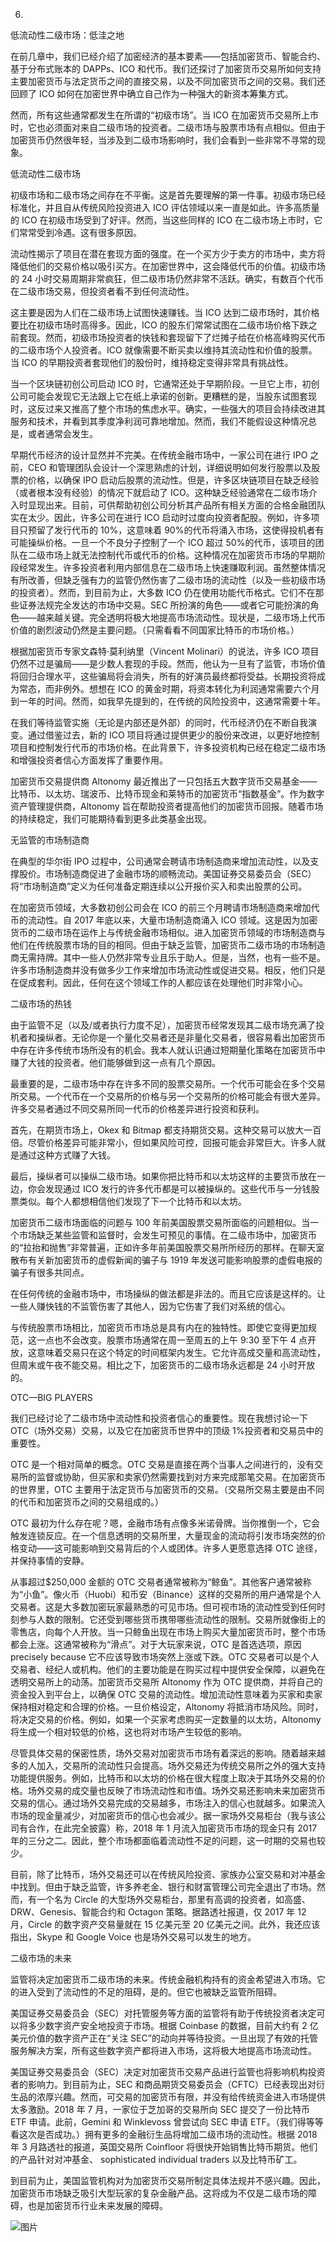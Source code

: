 6.

低流动性二级市场：低洼之地

在前几章中，我们已经介绍了加密经济的基本要素——包括加密货币、智能合约、基于分布式账本的 DAPPs、ICO 和代币。我们还探讨了加密货币交易所如何支持主要加密货币与法定货币之间的直接交易，以及不同加密货币之间的交易。我们还回顾了 ICO 如何在加密世界中确立自己作为一种强大的新资本筹集方式。

然而，所有这些通常都发生在所谓的“初级市场”。当 ICO 在加密货币交易所上市时，它也必须面对来自二级市场的投资者。二级市场与股票市场有点相似。但由于加密货币仍然很年轻，当涉及到二级市场影响时，我们会看到一些非常不寻常的现象。

低流动性二级市场

初级市场和二级市场之间存在不平衡。这是首先要理解的第一件事。初级市场已经标准化，并且自从传统风险投资进入 ICO 评估领域以来一直是如此。许多高质量的 ICO 在初级市场受到了好评。然而，当这些同样的 ICO 在二级市场上市时，它们常常受到冷遇。这有很多原因。

流动性揭示了项目在潜在套现方面的强度。在一个买方少于卖方的市场中，卖方将降低他们的交易价格以吸引买方。在加密世界中，这会降低代币的价值。初级市场的 24 小时交易周期非常疯狂，但二级市场仍然非常不活跃。确实，有数百个代币在二级市场交易，但投资者看不到任何流动性。

这主要是因为人们在二级市场上试图快速赚钱。当 ICO 达到二级市场时，其价格要比在初级市场时高得多。因此，ICO 的股东们常常试图在二级市场价格下跌之前套现。然而，初级市场投资者的快钱和套现留下了烂摊子给在价格高峰购买代币的二级市场个人投资者。ICO 就像需要不断买卖以维持其流动性和价值的股票。当 ICO 的早期投资者套现他们的股份时，维持稳定变得非常具有挑战性。

当一个区块链初创公司启动 ICO 时，它通常还处于早期阶段。一旦它上市，初创公司可能会发现它无法跟上它在纸上承诺的创新。更糟糕的是，当股东试图套现时，这反过来又推高了整个市场的焦虑水平。确实，一些强大的项目会持续改进其服务和技术，并看到其季度净利润可靠地增加。然而，我们不能假设这种情况总是，或者通常会发生。

早期代币经济的设计显然并不完美。在传统金融市场中，一家公司在进行 IPO 之前，CEO 和管理团队会设计一个深思熟虑的计划，详细说明如何发行股票以及股票的价格，以确保 IPO 启动后股票的流动性。但是，许多区块链项目在缺乏经验（或者根本没有经验）的情况下就启动了 ICO。这种缺乏经验通常在二级市场介入时显现出来。目前，可供帮助初创公司分析其产品所有相关方面的合格金融团队实在太少。因此，许多公司在进行 ICO 启动时过度向投资者配股。例如，许多项目只预留了发行代币的 10%，这意味着 90%的代币将涌入市场，这使得投机者有可能操纵价格。一旦一个不良分子控制了一个 ICO 超过 50%的代币，该项目的团队在二级市场上就无法控制代币或代币的价格。这种情况在加密货币市场的早期阶段经常发生。许多投资者利用内部信息在二级市场上快速赚取利润。虽然整体情况有所改善，但缺乏强有力的监管仍然伤害了二级市场的流动性（以及一些初级市场的投资者）。然而，到目前为止，大多数 ICO 仍在使用功能代币格式。它们不在那些证券法规完全发达的市场中交易。SEC 所扮演的角色——或者它可能扮演的角色——越来越关键。完全透明将极大地提高市场流动性。现状是，二级市场上代币价值的剧烈波动仍然是主要问题。（只需看看不同国家比特币的市场价格。）

根据加密货币专家文森特·莫利纳里（Vincent Molinari）的说法，许多 ICO 项目仍然不过是骗局——是少数人套现的手段。然而，他认为一旦有了监管，市场价值将回归合理水平，这些骗局将会消失，所有的好演员最终都将受益。长期投资将成为常态，而非例外。想想在 ICO 的黄金时期，将资本转化为利润通常需要六个月到一年的时间。然而，如我早先提到的，在传统的风险投资中，这通常需要十年。

在我们等待监管实施（无论是内部还是外部）的同时，代币经济仍在不断自我演变。通过借鉴过去，新的 ICO 项目将通过提供更少的股份来改进，以更好地控制项目和控制发行代币的市场价格。在此背景下，许多投资机构已经在稳定二级市场和增强投资者信心方面发挥了重要作用。

加密货币交易提供商 Altonomy 最近推出了一只包括五大数字货币交易基金——比特币、以太坊、瑞波币、比特币现金和莱特币的加密货币“指数基金”。作为数字资产管理提供商，Altonomy 旨在帮助投资者提高他们的加密货币回报。随着市场的持续稳定，我们可能期待看到更多此类基金出现。

无监管的市场制造商

在典型的华尔街 IPO 过程中，公司通常会聘请市场制造商来增加流动性，以及支撑股价。市场制造商促进了金融市场的顺畅流动。美国证券交易委员会（SEC）将“市场制造商”定义为任何准备定期连续以公开报价买入和卖出股票的公司。

在加密货币领域，大多数初创公司会在 ICO 的前三个月聘请市场制造商来增加代币的流动性。自 2017 年底以来，大量市场制造商涌入 ICO 领域。这是因为加密货币的二级市场在运作上与传统金融市场相似。进入加密货币领域的市场制造商与他们在传统股票市场的目的相同。但由于缺乏监管，加密货币二级市场的市场制造商无需持牌。其中一些人仍然非常专业且乐于助人。但是，当然，也有一些不是。许多市场制造商并没有做多少工作来增加市场流动性或促进交易。相反，他们只是在促成套利。因此，任何在这个领域工作的人都应该在处理他们时非常小心。

二级市场的热钱

由于监管不足（以及/或者执行力度不足），加密货币经常发现其二级市场充满了投机者和操纵者。无论你是一个量化交易者还是非量化交易者，很容易看出加密货币中存在许多传统市场所没有的机会。我本人就认识通过短期量化策略在加密货币中赚了大钱的投资者。他们能够做到这一点有几个原因。

最重要的是，二级市场中存在许多不同的股票交易所。一个代币可能会在多个交易所交易。一个代币在一个交易所的价格与另一个交易所的价格可能会有很大差异。许多交易者通过不同交易所同一代币的价格差异进行投资和获利。

首先，在期货市场上，Okex 和 Bitmap 都支持期货交易。这种交易可以放大一百倍。尽管价格差异可能非常小，但如果风险可控，回报可能会非常巨大。许多人就是通过这种方式赚了大钱。

最后，操纵者可以操纵二级市场。如果你把比特币和以太坊这样的主要货币放在一边，你会发现通过 ICO 发行的许多代币都是可以被操纵的。这些代币与一分钱股票类似。每个人都想相信他们发现了下一个比特币和以太坊。

加密货币二级市场面临的问题与 100 年前美国股票交易所面临的问题相似。当一个市场缺乏某些监管和监督时，会发生可预见的事情。在二级市场中，加密货币的“拉抬和抛售”非常普遍，正如许多年前美国股票交易所所经历的那样。在聊天室散布有关新加密货币的虚假新闻的骗子与 1919 年发送可能影响股票的虚假电报的骗子有很多共同点。

在任何传统的金融市场中，市场操纵的做法都是非法的。而且它应该是这样的。让一些人赚快钱的不监管伤害了其他人，因为它伤害了我们对系统的信心。

与传统股票市场相比，加密货币市场总是具有内在的独特性。即使它变得更加规范，这一点也不会改变。股票市场通常在周一至周五的上午 9:30 至下午 4 点开放，这意味着交易只在这个特定的时间框架内发生。它允许高成交量和高流动性，但周末或午夜不能交易。相比之下，加密货币的二级市场永远都是 24 小时开放的。

OTC—BIG PLAYERS

我们已经讨论了二级市场中流动性和投资者信心的重要性。现在我想讨论一下 OTC（场外交易）交易，以及它在加密货币世界中的顶级 1%投资者和交易员中的重要性。

OTC 是一个相对简单的概念。OTC 交易是直接在两个当事人之间进行的，没有交易所的监督或协助，但买家和卖家仍然需要找到对方来完成那笔交易。在加密货币的世界里，OTC 主要用于法定货币与加密货币的交易。（交易所交易主要是由不同的代币和加密货币之间的交易组成的。）

OTC 最初为什么存在呢？嗯，金融市场有点像多米诺骨牌。当你推倒一个，它会触发连锁反应。在一个信息透明的交易所里，大量现金的流动将引发市场突然的价格变动——这可能影响到交易背后的个人或团体。许多人更愿意选择 OTC 途径，并保持事情的安静。

从事超过$250,000 金额的 OTC 交易者通常被称为“鲸鱼”。其他客户通常被称为“小鱼”。像火币（Huobi）和币安（Binance）这样的交易所的用户通常是个人交易者。这是大多数加密玩家最熟悉的可见市场。但可视市场的流动性受到任何时刻参与人数的限制。它还受到哪些货币携带哪些流动性的限制。交易所就像街上的零售店，向每个人开放。当一只鲸鱼出现在市场上购买大量加密货币时，整个市场都会上涨。这通常被称为“滑点”。对于大玩家来说，OTC 是首选选项，原因 precisely because 它不应该导致市场突然上涨或下跌。OTC 交易者可以是个人交易者、经纪人或机构。他们的主要功能是在购买过程中提供安全保障，以避免在透明交易所上的动荡。加密货币交易所 Altonomy 作为 OTC 提供商，并将自己的资金投入到平台上，以确保 OTC 交易的流动性。增加流动性意味着为买家和卖家保持相对稳定和合理的价格。一旦价格设定，Altonomy 将抵消市场风险。同时，将决定交易的价格。例如，如果一个买家考虑购买一定数量的以太坊，Altonomy 将生成一个相对较低的价格，这也将对市场产生较低的影响。

尽管具体交易的保密性质，场外交易对加密货币市场有着深远的影响。随着越来越多的人加入，交易所的流动性只会提高。场外交易还为传统交易所之外的强大支持功能提供服务。例如，比特币和以太坊的价格在很大程度上取决于其场外交易的价格。场外交易的成交量也反映了市场流动性和市值。场外交易还影响未来加密货币交易的信心。通过场外交易完成的交易越多，市场注入的信心也就越多。如果流入市场的现金量减少，对加密货币的信心也会减少。据一家场外交易柜台（我与该公司有合作，在此完全披露）称，2018 年 1 月流入加密货币市场的现金只有 2017 年的三分之二。因此，整个市场都面临着流动性不足的问题，这一时期的交易也较少。

目前，除了比特币，场外交易还可以在传统风险投资、家族办公室交易和对冲基金中找到。但由于缺乏监管，许多养老金、银行和财富管理公司完全退出了市场。然而，有一个名为 Circle 的大型场外交易柜台，那里有高调的投资者，如高盛、DRW、Genesis、智能合约和 Octagon 策略。据路透社报道，仅 2017 年 12 月，Circle 的数字资产交易量就在 15 亿美元至 20 亿美元之间。此外，我还应该指出，Skype 和 Google Voice 也是场外交易可以发生的地方。

二级市场的未来

监管将决定加密货币二级市场的未来。传统金融机构持有的资金希望进入市场。它的进入受到了流动性的不足的阻碍，是的。但它也被缺乏监管所阻碍。

美国证券交易委员会（SEC）对托管服务等方面的监管将有助于传统投资者决定可以将多少数字资产安全地投资于市场。根据 Coinbase 的数据，目前大约有 2 亿美元价值的数字资产正在“关注 SEC”的动向并等待投资。一旦出现了有效的托管服务解决方案，所有这些数字资产都将进入市场，这将极大地提高市场流动性。

美国证券交易委员会（SEC）决定对加密货币交易产品进行监管也将影响机构投资者的影响力。到目前为止，SEC 和商品期货交易委员会（CFTC）已经表现出对衍生品的浓厚兴趣。然而，可交易的加密货币有限，并没有给传统资金进入市场提供太多激励。2018 年 7 月，一家位于芝加哥的交易所向 SEC 提交了一份比特币 ETF 申请。此前，Gemini 和 Winklevoss 曾尝试向 SEC 申请 ETF。（我们得等等看这次是否成功。）拥有更多的金融衍生品将增加二级市场的流动性。根据 2018 年 3 月路透社的报道，英国交易所 Coinfloor 将很快开始销售比特币期货。他们的产品针对对冲基金、 sophisticated individual traders 以及比特币矿工。

到目前为止，美国监管机构对为加密货币交易所制定具体法规并不感兴趣。因此，加密货币市场缺乏吸引大型玩家的复杂金融产品。这将成为不仅是二级市场的障碍，也是加密货币行业未来发展的障碍。

![图片](img/80-1.jpg)
